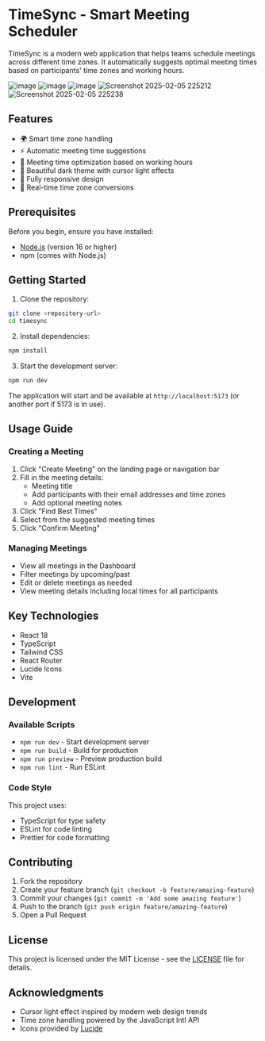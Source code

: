 # TimeSync - Smart Meeting Scheduler

TimeSync is a modern web application that helps teams schedule meetings across different time zones. It automatically suggests optimal meeting times based on participants' time zones and working hours.


![image](https://github.com/user-attachments/assets/7b5a2756-a3d1-4a61-bad3-dc2b86e5b856)
![image](https://github.com/user-attachments/assets/d4f435e8-172b-4bd9-bef4-f03ac0793a05)
![image](https://github.com/user-attachments/assets/6defcc8c-810a-4a44-9ba9-cc28c684ab92)
![Screenshot 2025-02-05 225212](https://github.com/user-attachments/assets/7977003f-fb15-4dca-98f7-b18e4b982f08)
![Screenshot 2025-02-05 225238](https://github.com/user-attachments/assets/54e1e2e3-18fc-4c8e-9882-acc8606a5bc7)

## Features

- 🌍 Smart time zone handling
- ⚡ Automatic meeting time suggestions
- 🎯 Meeting time optimization based on working hours
- 💫 Beautiful dark theme with cursor light effects
- 📱 Fully responsive design
- 🔄 Real-time time zone conversions

## Prerequisites

Before you begin, ensure you have installed:
- [Node.js](https://nodejs.org/) (version 16 or higher)
- npm (comes with Node.js)

## Getting Started

1. Clone the repository:
```bash
git clone <repository-url>
cd timesync
```

2. Install dependencies:
```bash
npm install
```

3. Start the development server:
```bash
npm run dev
```

The application will start and be available at `http://localhost:5173` (or another port if 5173 is in use).

## Usage Guide

### Creating a Meeting

1. Click "Create Meeting" on the landing page or navigation bar
2. Fill in the meeting details:
   - Meeting title
   - Add participants with their email addresses and time zones
   - Add optional meeting notes
3. Click "Find Best Times"
4. Select from the suggested meeting times
5. Click "Confirm Meeting"

### Managing Meetings

- View all meetings in the Dashboard
- Filter meetings by upcoming/past
- Edit or delete meetings as needed
- View meeting details including local times for all participants

## Key Technologies

- React 18
- TypeScript
- Tailwind CSS
- React Router
- Lucide Icons
- Vite

## Development

### Available Scripts

- `npm run dev` - Start development server
- `npm run build` - Build for production
- `npm run preview` - Preview production build
- `npm run lint` - Run ESLint

### Code Style

This project uses:
- TypeScript for type safety
- ESLint for code linting
- Prettier for code formatting

## Contributing

1. Fork the repository
2. Create your feature branch (`git checkout -b feature/amazing-feature`)
3. Commit your changes (`git commit -m 'Add some amazing feature'`)
4. Push to the branch (`git push origin feature/amazing-feature`)
5. Open a Pull Request

## License

This project is licensed under the MIT License - see the [LICENSE](LICENSE) file for details.

## Acknowledgments

- Cursor light effect inspired by modern web design trends
- Time zone handling powered by the JavaScript Intl API
- Icons provided by [Lucide](https://lucide.dev/)
